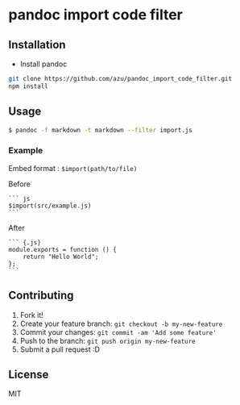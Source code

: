 # pandoc import code filter

## Installation

* Install pandoc

``` sh
git clone https://github.com/azu/pandoc_import_code_filter.git
npm install
```

## Usage

``` sh
$ pandoc -f markdown -t markdown --filter import.js
```

### Example

Embed format : `$import(path/to/file)`

Before

    ``` js
    $import(src/example.js)
    ```

After

    ``` {.js}
    module.exports = function () {
        return "Hello World";
    };
    ```

## Contributing

1. Fork it!
2. Create your feature branch: `git checkout -b my-new-feature`
3. Commit your changes: `git commit -am 'Add some feature'`
4. Push to the branch: `git push origin my-new-feature`
5. Submit a pull request :D

## License

MIT
